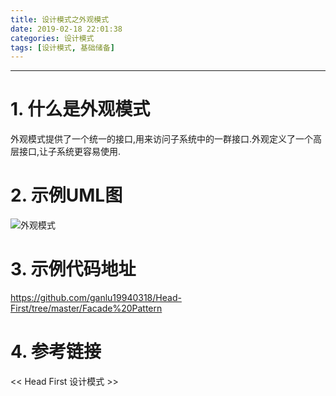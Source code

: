 ```yaml
---
title: 设计模式之外观模式
date: 2019-02-18 22:01:38
categories: 设计模式
tags: [设计模式, 基础储备]
---
```


----

<!-- more -->

# 1. 什么是外观模式

外观模式提供了一个统一的接口,用来访问子系统中的一群接口.外观定义了一个高层接口,让子系统更容易使用.

# 2. 示例UML图

![外观模式](https://blogpictures-1257055754.cos.ap-guangzhou.myqcloud.com/TIM%E6%88%AA%E5%9B%BE20190218221534.png)

# 3. 示例代码地址

https://github.com/ganlu19940318/Head-First/tree/master/Facade%20Pattern

# 4. 参考链接

<< Head First 设计模式 >>